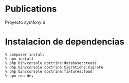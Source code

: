 # Publications
Proyecto symfony 6

# Instalacion de dependencias

    % composer install 
    % npm install
    % php bin/console doctrine:database:create
    % php bin/console doctrine:migrations:migrate
    % php bin/console doctrine:fixtures:load 
    % npm run dev

